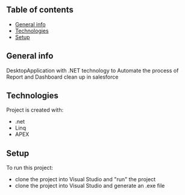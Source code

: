 
## Table of contents
* [General info](#general-info)
* [Technologies](#technologies)
* [Setup](#setup)

## General info

DesktopApplication with .NET technology to Automate the process of Report and Dashboard clean up in salesforce


## Technologies
Project is created with:

* .net
* Linq
* APEX

	
## Setup
To run this project:

* clone the project into Visual Studio and "run" the project
* clone the project into Visual Studio and generate an .exe file
